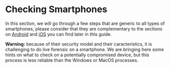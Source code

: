 # Checking Smartphones


In this section, we will go through a few steps that are generic to all types of smartphones, please consider that they are complementary to the sections on [Android](../android/) and [iOS](../ios/) you can find later in this guide.


**Warning:** because of their security model and their caracteristics, it is challenging to do live forensic on a smartphone. We are bringing here some hints on what to check on a potentially compromised device, but this process is less reliable than the Windows or MacOS processes.
